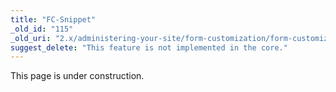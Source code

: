 ```yaml
---
title: "FC-Snippet"
_old_id: "115"
_old_uri: "2.x/administering-your-site/form-customization/form-customization-pages/fc-snippet"
suggest_delete: "This feature is not implemented in the core."
---
```


This page is under construction.
